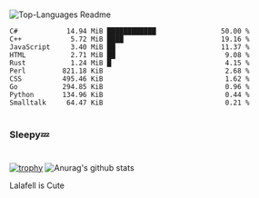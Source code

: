 #

![Top-Languages Readme](https://github.com/MogsFriend/MogsFriend/workflows/Top-Languages%20Readme/badge.svg)

<!--START_SECTION:top_language-->
```text
C#            14.94 MiB ████████████                50.00 %
C++            5.72 MiB ████                        19.16 %
JavaScript     3.40 MiB ██                          11.37 %
HTML           2.71 MiB ██                           9.08 %
Rust           1.24 MiB █                            4.15 %
Perl         821.18 KiB                              2.68 %
CSS          495.46 KiB                              1.62 %
Go           294.85 KiB                              0.96 %
Python       134.96 KiB                              0.44 %
Smalltalk     64.47 KiB                              0.21 %
```
<!--END_SECTION:top_language-->

#
### Sleepy💤
#
[![trophy](https://github-profile-trophy.vercel.app/?username=MogsFriend&theme=onedark)](https://github.com/ryo-ma/github-profile-trophy)
![Anurag's github stats](https://github-readme-stats.vercel.app/api?username=MogsFriend&hide=prs,issues,contribs&count_private=true)

Lalafell is Cute
<!--
**MogsFriend/MogsFriend** is a ✨ _special_ ✨ repository because its `README.md` (this file) appears on your GitHub profile.

Here are some ideas to get you started:

- 🔭 I’m currently working on ...
- 🌱 I’m currently learning ...
- 👯 I’m looking to collaborate on ...
- 🤔 I’m looking for help with ...
- 💬 Ask me about ...
- 📫 How to reach me: ...
- 😄 Pronouns: ...
- ⚡ Fun fact: ...
-->
